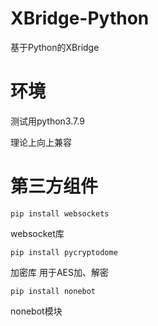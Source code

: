 # XBridge-Python
基于Python的XBridge

# 环境
测试用python3.7.9

理论上向上兼容

# 第三方组件

``` pyhton
pip install websockets 
```
websocket库

```
pip install pycryptodome
```
加密库 用于AES加、解密

```pip install nonebot```

nonebot模块

